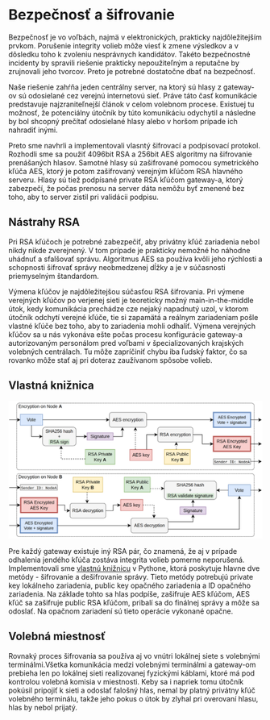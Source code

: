 # Bezpečnosť a šifrovanie

Bezpečnosť je vo voľbách, najmä v elektronických, prakticky najdôležitejším prvkom. Porušenie integrity volieb môže viesť k zmene výsledkov a v dôsledku toho k zvoleniu nesprávnych kandidátov. Takéto bezpečnostné incidenty by spravili riešenie prakticky nepoužiteľným a reputačne by zrujnovali jeho tvorcov. Preto je potrebné dostatočne dbať na bezpečnosť.

Naše riešenie zahŕňa jeden centrálny server, na ktorý sú hlasy z gateway-ov sú odosielané cez verejnú internetovú sieť. Práve táto časť komunikácie predstavuje najzraniteľnejší článok v celom volebnom procese. Existuej tu možnosť, že potenciálny útočník by túto komunikáciu odychytil a následne by bol shcopný prečítať odosielané hlasy alebo v horšom prípade ich nahradiť inými.

Preto sme navhrli a implementovali vlasntý šifrovací a podpisovací protokol. Rozhodli sme sa použiť 4096bit RSA a 256bit AES algoritmy na šifrovanie prenášaných hlasov. Samotné hlasy sú zašifrované pomocou symetrického kľúča AES, ktorý je potom zašifrovaný verejným kľúčom RSA hlavného serveru. Hlasy sú tiež podpísané private RSA kľúčom gateway-a, ktorý zabezpečí, že počas prenosu na server dáta nemôžu byť zmenené bez toho, aby to server zistil pri validácii podpisu.

## Nástrahy RSA

Pri RSA kľúčoch je potrebné zabezpečiť, aby privátny kľúč zariadenia nebol nikdy nikde zverejnený. V tom prípade je prakticky nemožné ho náhodne uhádnuť a sfalšovať správu.
Algoritmus AES sa používa kvôli jeho rýchlosti a schopnosti šifrovať správy neobmedzenej dĺžky a je v súčasnosti priemyselným štandardom.

Výmena kľúčov je najdôležitejšou súčasťou RSA šifrovania. Pri výmene verejných kľúčov po verjenej sieti je teoreticky možný main-in-the-middle útok, kedy komunikácia prechádze cze nejaký napadnutý uzol, v ktorom útočník odchytí verejné kľúče, tie si zapamätá a reálnym zariadeniam pošle vlastné kľúče bez toho, aby to zariadenia mohli odhaliť. Výmena verejných kľúčov sa u nás vykonáva ešte počas procesu konfigurácie gateway-a autorizovaným personálom pred voľbami v špecializovaných krajských volebných centrálach. Tu môže zapríčiniť chybu iba ľudský faktor, čo sa rovanko môže stať aj pri doteraz zaužívanom spôsobe volieb.

## Vlastná knižnica

![](/assets/images/encryption.png)

Pre každý gateway existuje iný RSA pár, čo znamená, že aj v prípade odhalenia jendého kľúča zostáva integrita volieb pomerne neporušená. Implementovali sme [vlastnú knižnicu](https://pypi.org/project/electiersa/) v Pythone, ktorá poskytuje hlavne dve metódy - šifrovanie a dešifrovanie správy. Tieto metódy potrebujú private key lokálneho zariadenia, public key opačného zariadenia a ID opačného zariadenia. Na základe tohto sa hlas podpíše, zašifruje AES kľúčom, AES kľúč sa zašifruje public RSA kľúčom, pribalí sa do finálnej správy a môže sa odoslať. Na opačnom zariadení sú tieto operácie vykonané opačne.

## Volebná miestnosť

Rovnaký proces šifrovania sa používa aj vo vnútri lokálnej siete s volebnými terminálmi.Všetka komunikácia medzi volebnými terminálmi a gateway-om prebieha len po lokálnej sieti realizovanej fyzickými káblami, ktoré má pod kontrolou volebná komisia v miestnosti. Keby sa i napriek tomu útočník pokúsil pripojiť k sieti a odoslať falošný hlas, nemal by platný privátny kľúč volebného terminálu, takže jeho pokus o útok by zlyhal pri overovaní hlasu, hlas by nebol prijatý.
